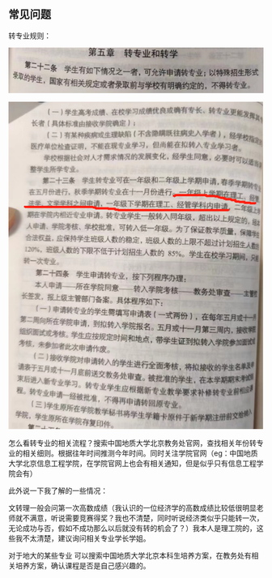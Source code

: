 ## 常见问题

转专业规则：

![image-20250516231407714](./%E5%B8%B8%E8%A7%81%E9%97%AE%E9%A2%98/image-20250516231407714.png)

![image-20250516231450084](./%E5%B8%B8%E8%A7%81%E9%97%AE%E9%A2%98/image-20250516231450084.png)

怎么看转专业的相关流程？搜索中国地质大学北京教务处官网，查找相关年份转专业的相关细则。根据往年时间推测今年时间。同时关注学院官网（eg：中国地质大学北京信息工程学院，在学院官网上也会有相关通知，但是似乎只有信息工程学院会有）

此外说一下我了解的一些情况：

文转理一般会问第一次高数成绩（我认识的一位经济学的高数成绩比较低很明显老师就不满意，听说需要竞赛得奖？我也不清楚，同时听说经济类似乎只能转一次，无论成功与否，假如不成功那么以后就没有转的机会了？）我本人是理工院的，这些我不太清楚，建议询问相关专业学长学姐。

对于地大的某些专业 可以搜索中国地质大学北京本科生培养方案，在教务处有相关培养方案，确认课程是否是自己感兴趣的。